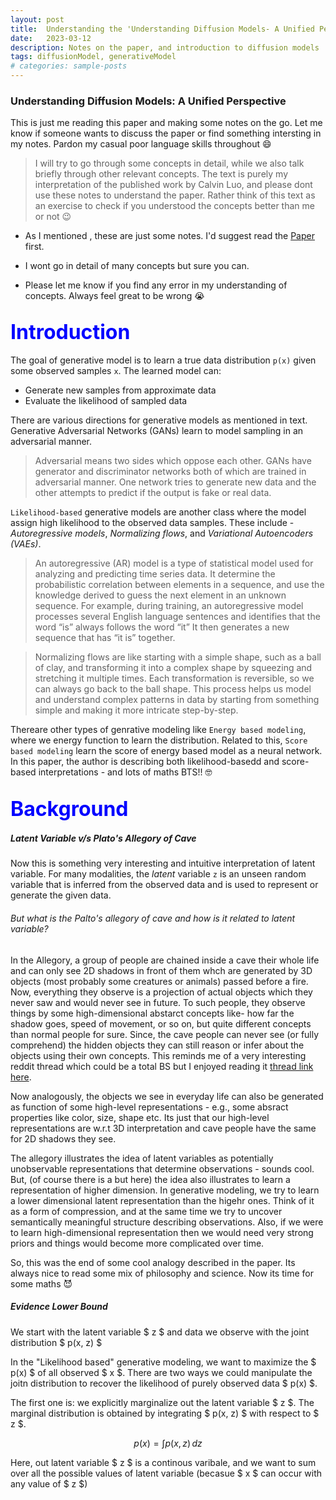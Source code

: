 ```yaml
---
layout: post
title:  Understanding the 'Understanding Diffusion Models- A Unified Perspective' paper
date:   2023-03-12
description: Notes on the paper, and introduction to diffusion models
tags: diffusionModel, generativeModel
# categories: sample-posts
---
```

### Understanding Diffusion Models: A Unified Perspective



<!-- **Original Paper:** 
[![Read the OG paper](https://arxiv.org/abs/2208.11970) -->
  
<!-- **Authors:**
Calvin Luo -->

This is just me reading this paper and making some notes on the go. Let me know if someone wants to discuss the paper or find something intersting in my notes. Pardon my casual poor language skills throughout 😄

> I will try to go through some concepts in detail, while we also talk briefly through other relevant concepts. The text is purely my interpretation of the published work by Calvin Luo, and please dont use these notes to understand the paper. Rather think of this text as an exercise to check if you understood the concepts better than me or not 😉

- As I mentioned , these are just some notes. I'd suggest read the [Paper](https://arxiv.org/abs/2208.11970) first.

- I wont go in detail of many concepts but sure you can.

- Please let me know if you find any error in my understanding of concepts. Always feel great to be wrong 😭



## <font size="6" color="blue">Introduction </font>

The goal of generative model is to learn a true data distribution `p(x)` given some observed samples `x`. 
The learned model can:
- Generate new samples from approximate data
- Evaluate the likelihood of sampled data

There are various directions for generative models as mentioned in text. 
Generative Adversarial Networks (GANs) learn to model sampling in an adversarial manner.
> Adversarial means two sides which oppose each other. GANs have generator and discriminator networks both of which are trained in adversarial manner. One network tries to generate new data and the other attempts to predict if the output is fake or real data.

`Likelihood-based` generative models are another class where the model assign high likelihood to the observed data samples. These include - *Autoregressive models*, *Normalizing flows*, and *Variational Autoencoders (VAEs)*.
>An autoregressive (AR) model is a type of statistical model used for analyzing and predicting time series data. It determine the probabilistic correlation between elements in a sequence, and use the knowledge derived to guess the next element in an unknown sequence. For example, during training, an autoregressive model processes several English language sentences and identifies that the word “is” always follows the word “it” It then generates a new sequence that has “it is” together.

>Normalizing flows are like starting with a simple shape, such as a ball of clay, and transforming it into a complex shape by squeezing and stretching it multiple times. Each transformation is reversible, so we can always go back to the ball shape. This process helps us model and understand complex patterns in data by starting from something simple and making it more intricate step-by-step.

Thereare other types of genrative modeling like `Energy based modeling`, where we energy function to learn the distribution. Related to this, `Score based modeling` learn the score of energy based model as a neural network.
In this paper, the author is describing both likelihood-basedd and score-based interpretations - and lots of maths BTS!! 🤓

## <font size="6" color="blue">Background </font>

##### Latent Variable v/s Plato's Allegory of Cave
Now this is something very interesting and intuitive interpretation of latent variable. For many modalities, the *latent* variable `z` is an unseen random variable that is inferred from the observed data and is used to represent or generate the given data.

###### But what is the Palto's allegory of cave and how is it related to latent variable?

In the Allegory, a group of people are chained inside a cave their whole life and can only see 2D shadows in front of them whch are generated by 3D objects (most probably some creatures or animals) passed before a fire. Now, everything they observe is a projection of actual objects which they never saw and would never see in future. To such people, they observe things by some high-dimensional abstarct concepts like- how far the shadow goes, speed of movement, or so on, but quite different concepts than normal people for sure. Since, the cave people can never see (or fully comprehend) the hidden objects they can still reason or infer about the objects using their own concepts. This reminds me of a very interesting reddit thread which could be a total BS but I enjoyed reading it [thread link here](https://www.reddit.com/r/AskScienceDiscussion/comments/7gvlhp/why_does_life_only_exist_in_three_dimensions/).

Now analogously, the objects we see in everyday life can also be generated as function of some high-level representations - e.g., some absract properties like color, size, shape etc. Its just that our high-level representations are w.r.t 3D interpretation and cave people have the same for 2D shadows they see. 

The allegory illustrates the idea of latent variables as potentially unobservable representations that determine observations - sounds cool. But, (of course there is a but here) the idea also illustrates to learn a representation of higher dimension. In generative modeling, we try to learn a lower dimensional latent representation than the higehr ones. Think of it as a form of compression, and at the same time we try to uncover semantically meaningful structure describing observations. Also, if we were to learn high-dimensional representation then we would need very strong priors and things would become more complicated over time.

So, this was the end of some cool analogy described in the paper. Its always nice to read some mix of philosophy and science. Now its time for some maths 😈

##### Evidence Lower Bound

We start with the latent variable $ z $ and data we observe with the joint distribution $ p(x, z) $

In the "Likelihood based" generative modeling, we want to maximize the $ p(x) $ of all observed $ x $. There are two ways we could manipulate the joitn distribution to recover the likelihood of purely observed data $ p(x) $.

The first one is: we explicitly marginalize out the latent variable $ z $. The marginal distribution is obtained by integrating $ p(x, z) $ with respect to $ z $.

$$
   p(x) = \int p(x, z) \, dz
   $$

Here, out latent variable $ z $ is a continous varibale, and we want to sum over all the possible values of latent variable (becasue $ x $ can occur with any value of $ z $)



